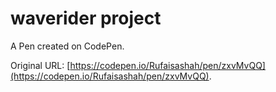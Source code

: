 # waverider project

A Pen created on CodePen.

Original URL: [https://codepen.io/Rufaisashah/pen/zxvMvQQ](https://codepen.io/Rufaisashah/pen/zxvMvQQ).

